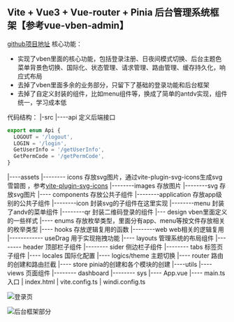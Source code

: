 ## Vite + Vue3 + Vue-router + Pinia 后台管理系统框架【参考vue-vben-admin】
[github项目地址](https://github.com/zhang-love/vue-zl-admin)
核心功能：

 - 实现了vben里面的核心功能，包括登录注册、日夜间模式切换、后台主题色菜单背景色切换、国际化、状态管理、请求管理、路由管理、缓存持久化，响应式布局
 - 去掉了vben里面多余的业务部分，只留下了基础的登录功能和后台框架
 - 去掉了自定义封装的组件，比如menu组件等，换成了简单的antdv实现，组件统一，学习成本低
 
代码结构：
 |-src
 |----api 定义后端接口
 	

```typescript
export enum Api {
  LOGOUT = '/logout',
  LOGIN = '/login',
  GetUserInfo = '/getUserInfo',
  GetPermCode = '/getPermCode',
}
```
|----assets 
|-------- icons 存放svg图片，通过vite-plugin-svg-icons生成svg雪碧图 ，参考[vite-plugin-svg-icons](https://github.com/anncwb/vite-plugin-svg-icons)
|--------images 存放图片
|--------svg 存放svg图片
|---- components 存放公共子组件
|--------application 存放app级别的公共子组件
|--------icon 封装svg的子组件在这里实现
|--------menu 封装了andv的菜单组件
|--------qr 封装二维码登录的组件
|--- design vben里面定义的一些样式
|---- enums 存放枚举类型，里面分有app、menu等按文件存放相关的枚举类型
|---- hooks 存放逻辑复用的函数
|--------web web相关的逻辑复用
|------------ useDrag 用于实现拖拽功能
|---- layouts 管理系统的布局组件
|-------- header 顶部栏子组件
|-------- sider 侧边栏子组件
|-------- tabs 标签页子组件
|---- locales 国际化配置
|---- logics/theme 主题切换
|---- router 路由的创建和路由拦截
|---- store pinia的创建和各个模块的创建
|----utils
|----views 页面组件
|-------- dashboard 
|-------- sys
|---- App.vue
|---- main.ts 入口
| index.html
| vite.config.ts
| windi.config.ts



![登录页](https://img-blog.csdnimg.cn/de1e56a270d7449c92b141dbb32edbca.png)

![后台框架部分](https://img-blog.csdnimg.cn/8751c425bdb54e27bbf96e53088db248.png)
